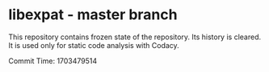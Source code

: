 # libexpat - master branch

This repository contains frozen state of the repository.
Its history is cleared. It is used only for static code
analysis with Codacy.

Commit Time: 1703479514